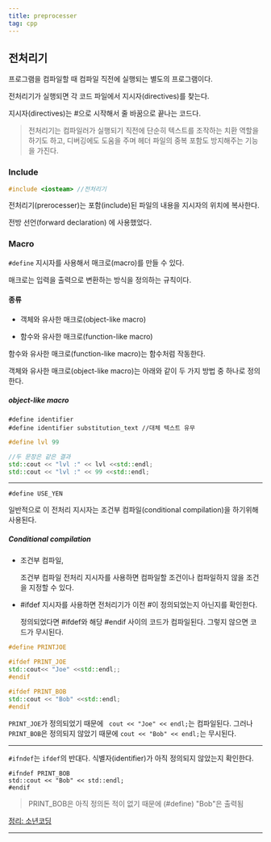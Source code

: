```yaml
---
title: preprocesser
tag: cpp
---
```




## 전처리기

프로그램을 컴파일할 때 컴파일 직전에 실행되는 별도의 프로그램이다.

전처리기가 실행되면 각 코드 파일에서 지시자(directives)를 찾는다. 

지시자(directives)는 #으로 시작해서 줄 바꿈으로 끝나는 코드다. 

> 전처리기는 컴파일러가 실행되기 직전에 단순히 텍스트를 조작하는 치환 역할을 하기도 하고, 디버깅에도 도움을 주며 헤더 파일의 중복 포함도 방지해주는 기능을 가진다.



### Include

```cpp
#include <iosteam> //전처리기
```

전처리기(prerocesser)는 포함(include)된 파일의 내용을 지시자의 위치에 복사한다. 

전방 선언(forward declaration) 에 사용했었다.



### Macro

`#define` 지시자를 사용해서 매크로(macro)를 만들 수 있다. 

매크로는 입력을 출력으로 변환하는 방식을 정의하는 규칙이다.



#### 종류

+ 객체와 유사한 매크로(object-like macro)

+ 함수와 유사한 매크로(function-like macro)

함수와 유사한 매크로(function-like macro)는 함수처럼 작동한다.

객체와 유사한 매크로(object-like macro)는 아래와 같이 두 가지 방법 중 하나로 정의한다.



##### object-like macro

```
#define identifier 
#define identifier substitution_text //대체 텍스트 유무
```

```cpp
#define lvl 99

//두 문장은 같은 결과
std::cout << "lvl :" << lvl <<std::endl;
std::cout << "lvl :" << 99 <<std::endl;
```

---


```
#define USE_YEN
```

일반적으로 이 전처리 지시자는 조건부 컴파일(conditional compilation)을 하기위해 사용된다.

##### Conditional compilation

+ 조건부 컴파일, 

  조건부 컴파일 전처리 지시자를 사용하면 컴파일할 조건이나 컴파일하지 않을 조건을 지정할 수 있다.

+ #ifdef 지시자를 사용하면 전처리기가 이전 #이 정의되었는지 아닌지를 확인한다.

  정의되었다면 #ifdef와 해당 #endif 사이의 코드가 컴파일된다. 그렇지 않으면 코드가 무시된다.

```cpp
#define PRINTJOE

#ifdef PRINT_JOE
std::cout<< "Joe" <<std::endl;;
#endif

#ifdef PRINT_BOB
std::cout << "Bob" <<std::endl;
#endif
```

`PRINT_JOE`가 정의되었기 때문에 ` cout << "Joe" << endl;`는 컴파일된다. 그러나 `PRINT_BOB`은 정의되지 않았기 때문에 `cout << "Bob" << endl;`는 무시된다.

---

`#ifndef`는 `ifdef`의 반대다. 식별자(identifier)가 아직 정의되지 않았는지 확인한다.

```
#ifndef PRINT_BOB 
std::cout << "Bob" << std::endl; 
#endif
```

> PRINT_BOB은 아직 정의돈 적이 없기 때문에 (#define) "Bob"은 출력됨



[정리: 소년코딩](https://boycoding.tistory.com/145?category=1006674 ) 

---